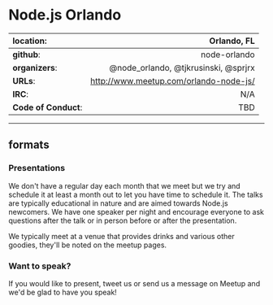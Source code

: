 # Node.js Orlando

| **location**:         | Orlando, FL                            |
|:----------------------|---------------------------------------:|
| **github**:           | node-orlando                           |
| **organizers**:       | @node_orlando, @tjkrusinski, @sprjrx   |
| **URLs**:             | http://www.meetup.com/orlando-node-js/ |
| **IRC**:              | N/A                                    |
| **Code of Conduct**:  | TBD                                    |

---------------------------

## formats

### Presentations

We don't have a regular day each month that we meet but we try and schedule it at least a month out to let you have time to schedule it. The talks are typically educational in nature and are aimed towards Node.js newcomers. We have one speaker per night and encourage everyone to ask questions after the talk or in person before or after the presentation.

We typically meet at a venue that provides drinks and various other goodies, they'll be noted on the meetup pages.

### Want to speak?

If you would like to present, tweet us or send us a message on Meetup and we'd be glad to have you speak!
